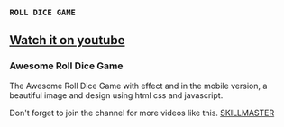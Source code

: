 ### `ROLL DICE GAME`
## [Watch it on youtube](https://www.youtube.com/watch?v=3hlX1OX8wxo)
### Awesome Roll Dice Game
The Awesome Roll Dice Game with effect and in the mobile version, a beautiful image and design using html css and javascript.

Don't forget to join the channel for more videos like this.
[SKILLMASTER](https://www.youtube.com/channel/UCWAxpLP-h8PHCDZMomhc01Q)